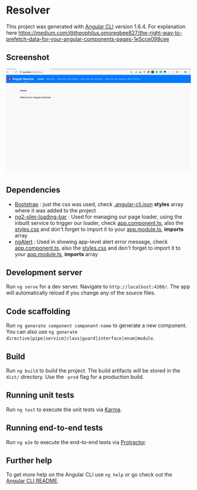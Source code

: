 # Resolver

This project was generated with [Angular CLI](https://github.com/angular/angular-cli) version 1.6.4. For explanation here https://medium.com/@theophilus.omoregbee827/the-right-way-to-prefetch-data-for-your-angular-components-pages-1e5cce099cee
## Screenshot
![](screenshot/resolver.gif)

## Dependencies
* [Bootstrap](https://github.com/twbs/bootstrap) : just the css was used, check [.angular-cli.json](.angular-cli.json) **styles** array where it was added to the project
* [ng2-slim-loading-bar](https://github.com/akserg/ng2-slim-loading-bar) : Used for managing our page loader, using the inbuilt service to trigger our loader, check [app.component.ts](src/app/app.component.ts), also the [styles.css](src/styles.css) and don't forget to import it to your [app.module.ts](src/app/app.module.ts), **imports** array 
* [ngAlert](https://github.com/theo4u/ngAlert) : Used in showing app-level alert error message, check [app.component.ts](src/app/app.component.ts), also the [styles.css](src/styles.css) and don't forget to import it to your [app.module.ts](src/app/app.module.ts), **imports** array 

## Development server

Run `ng serve` for a dev server. Navigate to `http://localhost:4200/`. The app will automatically reload if you change any of the source files.

## Code scaffolding

Run `ng generate component component-name` to generate a new component. You can also use `ng generate directive|pipe|service|class|guard|interface|enum|module`.

## Build

Run `ng build` to build the project. The build artifacts will be stored in the `dist/` directory. Use the `-prod` flag for a production build.

## Running unit tests

Run `ng test` to execute the unit tests via [Karma](https://karma-runner.github.io).

## Running end-to-end tests

Run `ng e2e` to execute the end-to-end tests via [Protractor](http://www.protractortest.org/).

## Further help

To get more help on the Angular CLI use `ng help` or go check out the [Angular CLI README](https://github.com/angular/angular-cli/blob/master/README.md).
